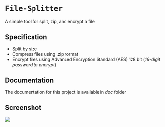 # `File-Splitter`

A simple tool for split, zip, and encrypt a file

## Specification

- Split by size
- Compress files using .zip format
- Encrypt files using Advanced Encryption Standard (AES) 128 bit (*16-digit password to encrypt*)

## Documentation
The documentation for this project is available in *doc* folder

## Screenshot
![](doc/Screenshot.jpg)
